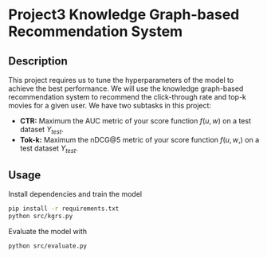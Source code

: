 # Project3 Knowledge Graph-based Recommendation System

## Description

This project requires us to tune the hyperparameters of the model to achieve the best performance. We will use the knowledge graph-based recommendation system to recommend the click-through rate and top-k movies for a given user. We have two subtasks in this project:
 - **CTR:** Maximum the AUC metric of your score function $f(u,w)$ on a test dataset $Y_{test}$.
 - **Tok-k:** Maximum the nDCG@5 metric of your score function $f(u,w,)$ on a test dataset $Y_{test}$.

## Usage

Install dependencies and train the model

```bash
pip install -r requirements.txt
python src/kgrs.py
```

Evaluate the model with

```bash
python src/evaluate.py
```

